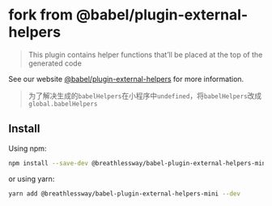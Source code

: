 # fork from @babel/plugin-external-helpers

> This plugin contains helper functions that’ll be placed at the top of the generated code

See our website [@babel/plugin-external-helpers](https://babeljs.io/docs/en/next/babel-plugin-external-helpers.html) for more information.

> 为了解决生成的`babelHelpers`在小程序中`undefined`，将`babelHelpers`改成`global.babelHelpers`

## Install

Using npm:

```sh
npm install --save-dev @breathlessway/babel-plugin-external-helpers-mini
```

or using yarn:

```sh
yarn add @breathlessway/babel-plugin-external-helpers-mini --dev
```
